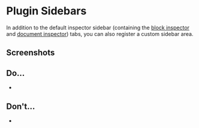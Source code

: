 # Plugin Sidebars

In addition to the default inspector sidebar (containing the [block inspector](block-inspector.md) and [document inspector](document-inspector.md)) tabs, you can also register a custom sidebar area.

## Screenshots



## Do…

+

## Don't…

+
